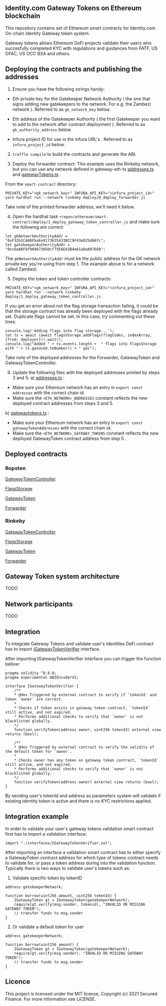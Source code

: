 ## Identity.com Gateway Tokens on Ethereum blockchain

This repository contains set of Ethereum smart contracts for Identity.com On-chain Identity Gateway token system. 

Gateway tokens allows Ethereum DeFi projects validate their users who succesfully completed KYC with regulations and guidances from FATF, US OFAC, US OCC BSA and others.


## Deploying the contracts and publishing the addresses

1. Ensure you have the following strings handy:
- Eth private key for the Gatekeeper Network Authority ( the one that signs adding new gatekeepers to the network. For e.g. the Zambezi network ).
Referred to as `gk_network_key` below.

- Eth address of the Gatekeeper Authority ( the first Gatekeeper you want to add to the network after contract deployment ).
Referred to as `gk_authority_address` below.

- Infura project ID for use in the infura URL's .
Referred to as `infura_project_id` below.

2. `truffle compile` to build the contracts and generate the ABI.

3. Deploy the forwarder contract:
This example uses the Rinkeby network, but you can use any network defined in gateway-eth-ts [addresses.ts](https://github.com/identity-com/on-chain-identity-gateway/blob/develop/ethereum/gateway-eth-ts/src/lib/addresses.ts) and [gatewayTokens.ts](https://github.com/identity-com/on-chain-identity-gateway/blob/develop/ethereum/gateway-eth-ts/src/lib/gatewaytokens.ts) .

From the `smart-contract` directory:
```
PRIVATE_KEY="<gk_network_key>" INFURA_API_KEY="<infura_project_id>" yarn hardhat run --network rinkeby deploy/0_deploy_forwarder.js
```

Take note of the printed forwarder address, we'll need it below.

4. Open the hardhat task `<repo>/ethereum/smart-contract/deploy/1_deploy_gateway_token_controller.js` and make sure the following are correct:
```
let gkNetworkAuthorityAddr = "0xF32b1CAABFbaEe9173635433BCC9F43eD25d8Afc";
let gatekeeperAuthorityAddr = "0xcbaA8FDf9A9673850cf75E6E42B4eA1aDaA87688";
```  
The `gkNetworkAuthorityAddr` must be the public address for the GK network private key you're using from step 1.
The example above is for a network called Zambezi.

5. Deploy the token and token controller contracts:
```
PRIVATE_KEY="<gk_network_key>" INFURA_API_KEY="<infura_project_id>" yarn hardhat run --network rinkeby deploy/1_deploy_gateway_token_controller.js
```

If you get an error about not the flag storage transaction failing, it could be that the storage contract has already been deployed with the flags already set. Duplicate flags cannot be set.
In this case, try commenting out these lines:
```
console.log('Adding flags into flag storage...');
let tx = await (await flagsStorage.addFlags(flagCodes, indexArray, {from: deployer})).wait();
console.log("Added " + tx.events.length +  " flags into FlagsStorage with " + tx.gasUsed.toNumber() + " gas");
```

Take note of the deployed addresses for the Forwarder, GatewayToken and GatewayTokenController.

6. Update the following files with the deployed addresses printed by steps 3 and 5:
a) [addresses.ts](https://github.com/identity-com/on-chain-identity-gateway/blob/develop/ethereum/gateway-eth-ts/src/lib/addresses.ts) :

- Make sure your Ethereum network has an entry in `export const addresses` with the correct chain id.
- Make sure the `<ETH_NETWORK>_ADDRESSES` constant reflects the new deployed contract addresses from steps 3 and 5.

b) [gatewaytokens.ts](https://github.com/identity-com/on-chain-identity-gateway/blob/develop/ethereum/gateway-eth-ts/src/lib/gatewaytokens.ts) :

- Make sure your Ethereum network has an entry in `export const gatewayTokenAddresses` with the correct chain id.
- Make sure the `<ETH_NETWORK>_GATEWAY_TOKENS` constant reflects the new deployed GatewayToken contract address from step 5 .

## Deployed contracts

### Ropsten

[GatewayTokenController](https://ropsten.etherscan.io/address/0x560691424bCEF5ceF4D5076C8ACA7B38B7b1f9A0)

[FlagsStorage](https://ropsten.etherscan.io/address/0xC4ED3F939754f43555932AD2A2Ec1301d0848C07)

[GatewayToken](https://ropsten.etherscan.io/address/0xa3894BbA27f4Be571fFA319D02c122E021024cF2)

[Forwarder](https://ropsten.etherscan.io/address/0x79C2bDD404e629828E3702a5f2cdd01FD5De8808)

### Rinkeby

[GatewayTokenController](https://ropsten.etherscan.io/address/0x8769145499e1f97049e0099aF3d14283663C4Cf2)

[FlagsStorage](https://ropsten.etherscan.io/address/0xf85d72EF898EbF82Ac1d7597CBb68a4d2898cE46)

[GatewayToken](https://ropsten.etherscan.io/address/0x182ae55852ffE71CaCA87aF3CFa8b4eF895dd051)

[Forwarder](https://ropsten.etherscan.io/address/0x2AaA24BaC2a41050dBA2474d6D9C4eaa1cdf9159)


## Gateway Token system architecture

TODO

## Network participants

TODO

## Integration 
To integrate Gateway Tokens and validate user's identities DeFi contract has to import [IGatewayTokenVerifier](./contracts/IGatewayTokenVerifier.sol) interface. 

After importing IGatewayTokenVerifier interface you can trigger the function bellow:

```
pragma solidity ^0.8.0;
pragma experimental ABIEncoderV2;

interface IGatewayTokenVerifier {
    /**
    * @dev Triggered by external contract to verify if `tokenId` and token `owner` are correct.
    *
    * Checks if token exists in gateway token contract, `tokenId` still active, and not expired.
    * Performs additional checks to verify that `owner` is not blacklisted globally.
    */
    function verifyToken(address owner, uint256 tokenId) external view returns (bool);

    /**
    * @dev Triggered by external contract to verify the validity of the default token for `owner`.
    *
    * Checks owner has any token on gateway token contract, `tokenId` still active, and not expired.
    * Performs additional checks to verify that `owner` is not blacklisted globally.
    */
    function verifyToken(address owner) external view returns (bool);
}
```

By sending user's tokenId and address as parameters system will validate if existing identity token is active and there is no KYC restrictions applied.

## Integration example 

In order to validate your user's gateway tokens validation smart contract first has to import a validation interface:

```import "./interfaces/IGatewayTokenVerifier.sol";```

After importing an interface a validation smart contract has to either specify a GatewayToken contract address for which type of tokens contract needs to validate for, or pass a token address during into the validation function. Typically there is two ways to validate user's tokens such as:

1) Validate specific token by tokenID

```
address gatekeeperNetwork;

function borrow(uint256 amount, uint256 tokenId) {
	IGatewayToken gt = IGatewayToken(gatekeeperNetwork);
	require(gt.verify(msg.sender, tokenid), "INVALID OR MISSING GATEWAY TOKEN");
	// transfer funds to msg.sender
}
```

2) Or validate a default token for user

```
address gatekeeperNetwork;

function borrow(uint256 amount) {
	IGatewayToken gt = IGatewayToken(gatekeeperNetwork);
	require(gt.verify(msg.sender), "INVALID OR MISSING GATEWAY TOKEN");
	// transfer funds to msg.sender
}
```


## Licence
This project is licensed under the MIT license, Copyright (c) 2021 Secured Finance. For more information see LICENSE.
